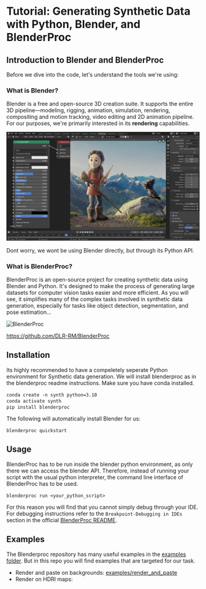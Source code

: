# Tutorial: Generating Synthetic Data with Python, Blender, and BlenderProc

## Introduction to Blender and BlenderProc

Before we dive into the code, let's understand the tools we're using:

### What is Blender?

Blender is a free and open-source 3D creation suite. It supports the entire 3D pipeline—modeling, rigging, animation, simulation, rendering, compositing and motion tracking, video editing and 2D animation pipeline. For our purposes, we're primarily interested in its **rendering** capabilities.

<img src="assets/blender_render-1280x720.jpg" alt="Blender" width="700"/>

Dont worry, we wont be using Blender directly, but through its Python API.


### What is BlenderProc?

BlenderProc is an open-source project for creating synthetic data using Blender and Python. It's designed to make the process of generating large datasets for computer vision tasks easier and more efficient. As you will see, it simplifies many of the complex tasks involved in synthetic data generation, especially for tasks like object detection, segmentation, and pose estimation...

<img src="https://user-images.githubusercontent.com/6104887/137109535-275a2aa3-f5fd-4173-9d16-a9a9b86f66e7.gif" alt="BlenderProc" width="700"/>

https://github.com/DLR-RM/BlenderProc

## Installation

Its highly recommended to have a compeletely seperate Python environment for Synthetic data generation.
We will install blenderproc as in the blenderproc readme instructions. Make sure you have conda installed.

```
conda create -n synth python=3.10
conda activate synth
pip install blenderproc
```

The following will automatically install Blender for us:
```
blenderproc quickstart
```

## Usage

BlenderProc has to be run inside the blender python environment, as only there we can access the blender API. Therefore, instead of running your script with the usual python interpreter, the command line interface of BlenderProc has to be used.
```
blenderproc run <your_python_script>
```
For this reason you will find that you cannot simply debug through your IDE. For debugging instructions refer to the `Breakpoint-Debugging in IDEs` section in the official [BlenderProc README](https://github.com/DLR-RM/BlenderProc).

## Examples

The Blenderproc repository has many useful examples in the [examples folder](https://github.com/DLR-RM/BlenderProc/tree/main/examples). But in this repo you will find examples that are targeted for our task.

- Render and paste on backgrounds: [examples/render_and_paste](examples/render_and_paste)
- Render on HDRI maps: 






